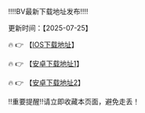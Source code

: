 ‼️‼️BV最新下载地址发布‼️‼️

更新时间：【2025-07-25】

🔥 👉 【[IOS下载地址](https://app.cvzawt7i7opl.com)】 

🔥 👉 【[安卓下载地址1](https://app.cvzawt7i7opl.com/)】

🔥 👉 【[安卓下载地址2](https://cosfrghhggyj.cnzyzl.cn/Dos/d/c/qjedSwu8LweKGNLK)】


‼️重要提醒‼️请立即收藏本页面，避免走丢！
